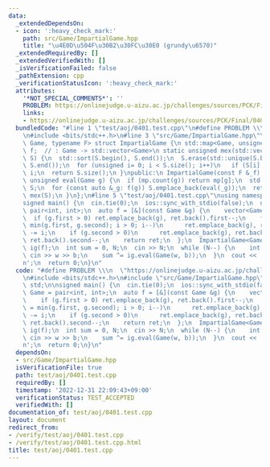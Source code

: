 ```yaml
---
data:
  _extendedDependsOn:
  - icon: ':heavy_check_mark:'
    path: src/Game/ImpartialGame.hpp
    title: "\u4E0D\u504F\u30B2\u30FC\u30E0 (grundy\u6570)"
  _extendedRequiredBy: []
  _extendedVerifiedWith: []
  _isVerificationFailed: false
  _pathExtension: cpp
  _verificationStatusIcon: ':heavy_check_mark:'
  attributes:
    '*NOT_SPECIAL_COMMENTS*': ''
    PROBLEM: https://onlinejudge.u-aizu.ac.jp/challenges/sources/PCK/Final/0401
    links:
    - https://onlinejudge.u-aizu.ac.jp/challenges/sources/PCK/Final/0401
  bundledCode: "#line 1 \"test/aoj/0401.test.cpp\"\n#define PROBLEM \\\n  \"https://onlinejudge.u-aizu.ac.jp/challenges/sources/PCK/Final/0401\"\
    \n#include <bits/stdc++.h>\n#line 3 \"src/Game/ImpartialGame.hpp\"\ntemplate <typename\
    \ Game, typename F> struct ImpartialGame {\n std::map<Game, unsigned> mp;\n F\
    \ f;  // : Game -> std::vector<Game>\n static unsigned mex(std::vector<unsigned>\
    \ S) {\n  std::sort(S.begin(), S.end());\n  S.erase(std::unique(S.begin(), S.end()),\
    \ S.end());\n  for (unsigned i= 0; i < S.size(); i++)\n   if (S[i] != i) return\
    \ i;\n  return S.size();\n }\npublic:\n ImpartialGame(const F &_f): f(_f) {}\n\
    \ unsigned eval(Game g) {\n  if (mp.count(g)) return mp[g];\n  std::vector<unsigned>\
    \ S;\n  for (const auto &_g: f(g)) S.emplace_back(eval(_g));\n  return mp[g]=\
    \ mex(S);\n }\n};\n#line 5 \"test/aoj/0401.test.cpp\"\nusing namespace std;\n\n\
    signed main() {\n  cin.tie(0);\n  ios::sync_with_stdio(false);\n  using Game =\
    \ pair<int, int>;\n  auto f = [&](const Game &g) {\n    vector<Game> ret;\n  \
    \  if (g.first > 0) ret.emplace_back(g), ret.back().first--;\n    for (int i =\
    \ min(g.first, g.second); i > 0; i--)\n      ret.emplace_back(g), ret.back().second\
    \ -= i;\n    if (g.second > 0)\n      ret.emplace_back(g), ret.back().first++,\
    \ ret.back().second--;\n    return ret;\n  };\n  ImpartialGame<Game, decltype(f)>\
    \ ig(f);\n  int sum = 0, N;\n  cin >> N;\n  while (N--) {\n    int w, b;\n   \
    \ cin >> w >> b;\n    sum ^= ig.eval(Game(w, b));\n  }\n  cout << !sum << '\\\
    n';\n  return 0;\n}\n"
  code: "#define PROBLEM \\\n  \"https://onlinejudge.u-aizu.ac.jp/challenges/sources/PCK/Final/0401\"\
    \n#include <bits/stdc++.h>\n#include \"src/Game/ImpartialGame.hpp\"\nusing namespace\
    \ std;\n\nsigned main() {\n  cin.tie(0);\n  ios::sync_with_stdio(false);\n  using\
    \ Game = pair<int, int>;\n  auto f = [&](const Game &g) {\n    vector<Game> ret;\n\
    \    if (g.first > 0) ret.emplace_back(g), ret.back().first--;\n    for (int i\
    \ = min(g.first, g.second); i > 0; i--)\n      ret.emplace_back(g), ret.back().second\
    \ -= i;\n    if (g.second > 0)\n      ret.emplace_back(g), ret.back().first++,\
    \ ret.back().second--;\n    return ret;\n  };\n  ImpartialGame<Game, decltype(f)>\
    \ ig(f);\n  int sum = 0, N;\n  cin >> N;\n  while (N--) {\n    int w, b;\n   \
    \ cin >> w >> b;\n    sum ^= ig.eval(Game(w, b));\n  }\n  cout << !sum << '\\\
    n';\n  return 0;\n}\n"
  dependsOn:
  - src/Game/ImpartialGame.hpp
  isVerificationFile: true
  path: test/aoj/0401.test.cpp
  requiredBy: []
  timestamp: '2022-12-31 22:09:43+09:00'
  verificationStatus: TEST_ACCEPTED
  verifiedWith: []
documentation_of: test/aoj/0401.test.cpp
layout: document
redirect_from:
- /verify/test/aoj/0401.test.cpp
- /verify/test/aoj/0401.test.cpp.html
title: test/aoj/0401.test.cpp
---
```

